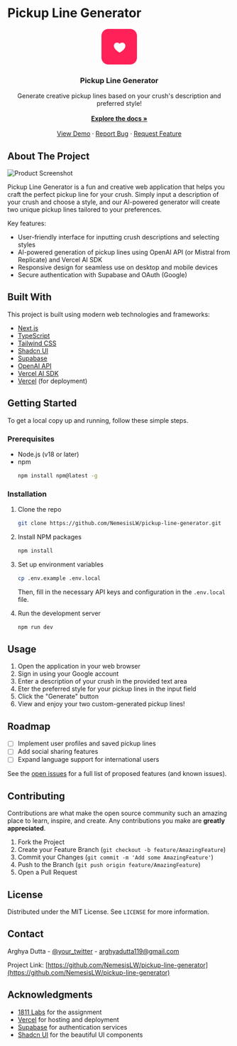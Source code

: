 # Pickup Line Generator

<div align="center">
<img src="/public/logo.svg" alt="Logo" width="80" height="80">

<h3 align="center">Pickup Line Generator</h3>

<p align="center">
Generate creative pickup lines based on your crush's description and preferred style!
<br/>
<br/>
<a href="https://github.com/NemesisLW/pickup-line-generator"><strong>Explore the docs »</strong></a>
<br/>
<br/>
<a href="https://pickup-line-generator.vercel.app">View Demo</a> ·
<a href="https://github.com/NemesisLW/pickup-line-generator/issues">Report Bug</a> ·
<a href="https://github.com/NemesisLW/pickup-line-generator/issues">Request Feature</a>
</p>
</div>

## About The Project

![Product Screenshot](/api/placeholder/1920/1080)

Pickup Line Generator is a fun and creative web application that helps you craft the perfect pickup line for your crush. Simply input a description of your crush and choose a style, and our AI-powered generator will create two unique pickup lines tailored to your preferences.

Key features:

- User-friendly interface for inputting crush descriptions and selecting styles
- AI-powered generation of pickup lines using OpenAI API (or Mistral from Replicate) and Vercel AI SDK
- Responsive design for seamless use on desktop and mobile devices
- Secure authentication with Supabase and OAuth (Google)

## Built With

This project is built using modern web technologies and frameworks:

- [Next.js](https://nextjs.org/)
- [TypeScript](https://www.typescriptlang.org/)
- [Tailwind CSS](https://tailwindcss.com/)
- [Shadcn UI](https://ui.shadcn.com/)
- [Supabase](https://supabase.io/)
- [OpenAI API](https://openai.com/)
- [Vercel AI SDK](https://sdk.vercel.ai/docs/introduction)
- [Vercel](https://vercel.com/) (for deployment)

## Getting Started

To get a local copy up and running, follow these simple steps.

### Prerequisites

- Node.js (v18 or later)
- npm
  ```sh
  npm install npm@latest -g
  ```

### Installation

1. Clone the repo
   ```sh
   git clone https://github.com/NemesisLW/pickup-line-generator.git
   ```
2. Install NPM packages
   ```sh
   npm install
   ```
3. Set up environment variables

   ```sh
   cp .env.example .env.local
   ```

   Then, fill in the necessary API keys and configuration in the `.env.local` file.

4. Run the development server
   ```sh
   npm run dev
   ```

## Usage

1. Open the application in your web browser
2. Sign in using your Google account
3. Enter a description of your crush in the provided text area
4. Eter the preferred style for your pickup lines in the input field
5. Click the "Generate" button
6. View and enjoy your two custom-generated pickup lines!

## Roadmap

- [ ] Implement user profiles and saved pickup lines
- [ ] Add social sharing features
- [ ] Expand language support for international users

See the [open issues](https://github.com/NemesisLW/pickup-line-generator/issues) for a full list of proposed features (and known issues).

## Contributing

Contributions are what make the open source community such an amazing place to learn, inspire, and create. Any contributions you make are **greatly appreciated**.

1. Fork the Project
2. Create your Feature Branch (`git checkout -b feature/AmazingFeature`)
3. Commit your Changes (`git commit -m 'Add some AmazingFeature'`)
4. Push to the Branch (`git push origin feature/AmazingFeature`)
5. Open a Pull Request

## License

Distributed under the MIT License. See `LICENSE` for more information.

## Contact

Arghya Dutta - [@your_twitter](https://twitter.com/Arghyad18) - arghyadutta119@gmail.com

Project Link: [https://github.com/NemesisLW/pickup-line-generator](https://github.com/NemesisLW/pickup-line-generator)

## Acknowledgments

- [1811 Labs](https://bento.me/1811labs) for the assignment
- [Vercel](https://vercel.com/) for hosting and deployment
- [Supabase](https://supabase.io/) for authentication services
- [Shadcn UI](https://ui.shadcn.com/) for the beautiful UI components
